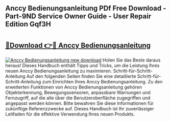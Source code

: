 ## Anccy Bedienungsanleitung PDf Free Download - Part-9ND Service Owner Guide - User Repair Edition Gqf3H

# <h2><a href="http://df3z368.blite.top/?on=Anccy+Bedienungsanleitung">🔗Download 👉🔴 Anccy Bedienungsanleitung</a></h2>

[![Anccy Bedienungsanleitung new download](https://i.imgur.com/lujVjoI.png)](http://df3z368.blite.top/?on=Anccy+Bedienungsanleitung)
Holen Sie das Beste daraus heraus! Dieses Handbuch enthält Tipps und Tricks, um die Leistung Ihres neuen Anccy Bedienungsanleitung zu maximieren. Schritt-für-Schritt-Anleitung Auf den folgenden Seiten finden Sie eine detaillierte Schritt-für-Schritt-Anleitung zum Einrichten Ihres Anccy Bedienungsanleitung. Zu den erweiterten Funktionen von Anccy Bedienungsanleitung gehören Objekterkennung, Bewegungssensoren, anpassbare Warnungen und Fernzugriff, auf die alle über die Benutzeroberfläche zugegriffen und angepasst werden können. Bitte bewahren Sie diese Informationen für zukünftige Referenzzwecke auf. Dieses Handbuch ist Ihr zuverlässiger Leitfaden für die effektive Verwendung Ihres neuen Produkts.
